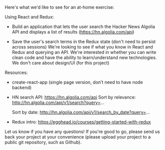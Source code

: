 Here's what we'd like to see for an at-home exercise:

Using React and Redux:

- Build an application that lets the user search the Hacker News Algolia API and displays a list of results (https://hn.algolia.com/api)

- Save the user's search terms in the Redux state (don't need to persist across sessions)
We're looking to see if what you know in React and Redux and querying an API. We're interested in whether you can write clean code and have the ability to learn/understand new technologies. We don't care about design/UI (for this project)

Resources:
- create-react-app (single page version, don’t need to have node backend)

- HN search API: https://hn.algolia.com/api
	Sort by relevance:
	http://hn.algolia.com/api/v1/search?query=...
	
	Sort by date:
	http://hn.algolia.com/api/v1/search_by_date?query=...

- Redux intro: https://egghead.io/courses/getting-started-with-redux


Let us know if you have any questions! If you're good to go, please send us back your project at your convenience (please upload your project to a public git repository, such as Github).